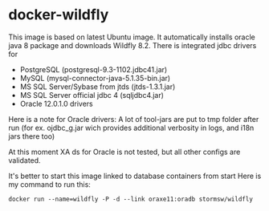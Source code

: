 # docker-wildfly
This image is based on latest Ubuntu image.
It automatically installs oracle java 8 package and downloads Wildfly 8.2.
There is integrated jdbc drivers for
* PostgreSQL (postgresql-9.3-1102.jdbc41.jar)
* MySQL (mysql-connector-java-5.1.35-bin.jar)
* MS SQL Server/Sybase from jtds (jtds-1.3.1.jar)
* MS SQL Server official  jdbc 4 (sqljdbc4.jar)
* Oracle 12.0.1.0 drivers

Here is a note for Oracle drivers:
A lot of tool-jars are put to tmp folder after run (for ex. ojdbc_g.jar wich provides additional verbosity in logs, and i18n jars there too)

At this moment XA ds for Oracle is not tested, but all other configs are validated.

It's better to start this image linked to database containers from start
Here is my command to run this:
```shell
docker run --name=wildfly -P -d --link oraxe11:oradb stormsw/wildfly
```
